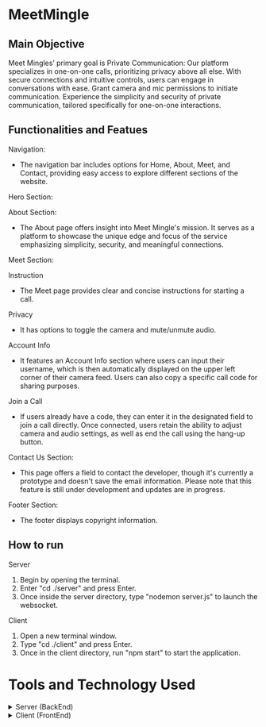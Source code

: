 # MeetMingle

## Main Objective

 Meet Mingles’ primary goal is Private Communication: Our platform specializes in one-on-one calls, prioritizing privacy above all else. With secure connections and intuitive controls, users can engage in conversations with ease. Grant camera and mic permissions to initiate communication. Experience the simplicity and security of private communication, tailored specifically for one-on-one interactions.

 ## Functionalities and Featues

 Navigation:
 - The navigation bar includes options for Home, About, Meet, and Contact, providing easy access to explore different sections of the website.

 Hero Section:

About Section:
- The About page offers insight into Meet Mingle's mission. It serves as a platform to showcase the unique edge and focus of the service emphasizing simplicity, security, and meaningful connections.

Meet Section:

Instruction
- The Meet page provides clear and concise instructions for starting a call.

Privacy
- It has options to toggle the camera and mute/unmute audio.
 
Account Info

- It features an Account Info section where users can input their username, which is then automatically displayed on the upper left corner of their camera feed. Users can also copy a specific call code for sharing purposes.

Join a Call
- If users already have a code, they can enter it in the designated field to join a call directly. Once connected, users retain the ability to adjust camera and audio settings, as well as end the call using the hang-up button.

Contact Us Section:
- This page offers a field to contact the developer, though it's currently a prototype and doesn't save the email information. Please note that this feature is still under development and updates are in progress.

Footer Section:
- The footer displays copyright information.

 ## How to run
Server
1. Begin by opening the terminal.
2. Enter "cd ./server" and press Enter.
3. Once inside the server directory, type "nodemon server.js" to launch the websocket.
   
Client
1. Open a new terminal window.
2. Type "cd ./client" and press Enter.
3. Once in the client directory, run "npm start" to start the application.

# Tools and Technology Used
<details>
<summary>Server (BackEnd)</summary>

### Package.json
Generates a package.json file.
#### Installation Steps:
npm init -y

### Cors
Manages cross-origin request security.
#### Installation Steps:
npm init cors

### Express
Handles server functionality.
#### Installation Steps:
npm i express

### Socket.io
An API that facilitates real-time data connections.
#### Installation Steps:
npm i socket.io

### Nodemon
Automatically refreshes the server on code changes.
#### Installation Steps:
npm i nodemon

</details>

<details>
<summary>Client (FrontEnd)</summary>

### React
Set up the React application.
#### Installation Steps:
npx create-react-app

### Copy to Clipboard
Enables copying meeting IDs or codes.
#### Installation Steps:
npm install copy-to-clipboard

### Simple-Peer
An API that enables one-to-one or one-to-many video or audio communication.
#### Installation Steps:
npm install simple-peer

### Socket.io Client
Facilitates client-side real-time data connections.
#### Installation Steps:
npm install socket.io-client

### Tailwind.css
Handles styling of elements.
#### Installation Steps:
npm install -D tailwindcss

### React-Icons
Provides icon functionality.
#### Installation Steps:
```bash
npm install react-icons

</details>


# Contributors
Aniciete, Chile Ramses L.
Canlas, Lemuel T.
Rosana, Mark Jerome S.
Taylor, Erika Ann G.
